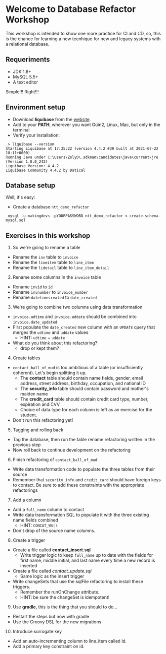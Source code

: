 # Welcome to Database Refactor Workshop

This workshop is intended to show one more practice for CI and CD, so, this is the chance for learning a new tecnhique for new and legacy systems with a relational database.

## Requeriments

- JDK 1.8+
- MySQL 5.5+
- A text editor

Simple!!! Right!!!

## Environment setup

- Download **liquibase** from the [website](https://www.liquibase.org/download).
- Add to your **PATH**, wherever you want Güin2, Linux, Mac, but only in the terminal
- Verify your installation:

```shell
_> liquibase --version
Starting Liquibase at 17:35:22 (version 4.4.2 #39 built at 2021-07-22 18:11+0000)
Running Java under C:\Users\ZolyD\.sdkman\candidates\java\current\jre (Version 1.8.0_242)
Liquibase Version: 4.4.2
Liquibase Community 4.4.2 by Datical
```

## Database setup

Well, it's easy:

- Create a database `ntt_demo_refactor`

```shell
 mysql -u makingdevs -pYOURPASSWORD ntt_demo_refactor < create-schema-mysql.sql
```

## Exercises in this workshop

1. So we're going to rename a table
  * Rename the `inv` table to `invoice`
  * Rename the `lineitem` table to `line_item`
  * Rename the `lidetail` table to `line_item_detail`
2. Rename some columns in the `invoice` table
  * Rename `invid` to `id`
  * Rename `invnumber` to `invoice_number`
  * Rename `datetimecreated` to `date_created`
3. We're going to combine two columns using data transformation
  * `invoice.udtime` and `invoice.uddate` should be combined into `invoice.date_updated`
  * First populate the `date_created` new column with an `UPDATE` query that merges the `udtime` and `uddate` values
    * HINT: `udtime` + `uddate`
  * What do you think about this refactoring?
    * drop or kept them?
4. Create tables
  * `contact_ball_of_mud` is too ambitious of a table (or insufficiently coherent). Let's begin splitting it up.
    * The **contact** table should contain name fields, gender, email address, street address, birthday, occupation, and national ID
    * The **security_info** table should contain password and mother's maiden name
    * The **credit_card** table should contain credit card type, number, expiration and CVV
    * Choice of data type for each column is left as an exercise for the student.
  * Don't run this refactoring yet!
5. Tagging and rolling back
  * Tag the database, then run the table rename refactoring written in the previous step
  * Now roll back to continue development on the refactoring
6. Finish refactoring of `contact_ball_of_mud`
  * Write data transformation code to populate the three tables from their source
  * Remember that `security_info` and `credit_card` should have foreign keys to contact. Be sure to add these constraints with the appropriate refactorings
7. Add a column
  * Add a `full_name` column to contact
  * Write data transformation SQL to populate it with the three existing name fields combined
    * HINT: `CONCAT_WS()`
  * Don't drop of the source name columns.
8. Create a trigger
  * Create a file called __contact_insert.sql__
    * Write trigger logic to keep `full_name` up to date with the fields for first name, middle initial, and last name every time a new record is inserted
  * Create a file called *contact_update.sql*
    * Same logic as the insert trigger
  * Write changeSets that use the sqlFile refactoring to install these triggers.
    * Remember the runOnChange attribute.
    * HINT: be sure the changeSet is idempotent!
9. Use **gradle**, this is the thing that you should to do...
  * Restart the steps but now with gradle
  * Use the Groovy DSL for the new migrations
10. Introduce surrogate key
  * Add an auto\-incrementing column to line_item called id.
  * Add a primary key constraint on id.
